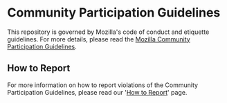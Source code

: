 # Community Participation Guidelines

This repository is governed by Mozilla's code of conduct and etiquette guidelines. For more details, please read the [Mozilla Community Participation Guidelines](https://www.mozilla.org/about/governance/policies/participation/).

## How to Report

For more information on how to report violations of the Community Participation Guidelines, please read our '[How to Report](https://www.mozilla.org/about/governance/policies/participation/reporting/)' page.
